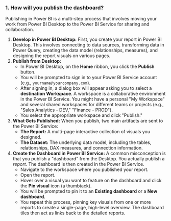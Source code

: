  ### 1. How will you publish the dashboard?

Publishing in Power BI is a multi-step process that involves moving your work from Power BI Desktop to the Power BI Service for sharing and collaboration.

1. **Develop in Power BI Desktop:** First, you create your report in Power BI Desktop. This involves connecting to data sources, transforming data in Power Query, creating the data model (relationships, measures), and designing the report visuals on various pages.
2. **Publish from Desktop:**
    - In Power BI Desktop, on the **Home** ribbon, you click the **Publish** button.
    - You will be prompted to sign in to your Power BI Service account (e.g., `yourname@yourcompany.com`).
    - After signing in, a dialog box will appear asking you to select a **destination Workspace**. A workspace is a collaborative environment in the Power BI Service. You might have a personal "My Workspace" and several shared workspaces for different teams or projects (e.g., "Sales Analytics - DEV," "Finance - PROD").
    - You select the appropriate workspace and click "Publish."
3. **What Gets Published:** When you publish, two main artifacts are sent to the Power BI Service:
    - **The Report:** A multi-page interactive collection of visuals you designed.
    - **The Dataset:** The underlying data model, including the tables, relationships, DAX measures, and connection information.
4. **Create the Dashboard in Power BI Service:** A common misconception is that you publish a "dashboard" from the Desktop. You actually publish a _report_. The dashboard is then created in the Power BI Service.
    - Navigate to the workspace where you published your report.
    - Open the report.
    - Hover over a visual you want to feature on the dashboard and click the **Pin visual** icon (a thumbtack).
    - You will be prompted to pin it to an **Existing dashboard** or a **New dashboard**.
    - You repeat this process, pinning key visuals from one or more reports to create a single-page, high-level overview. The dashboard tiles then act as links back to the detailed reports.
